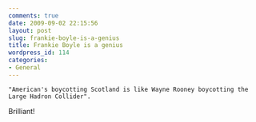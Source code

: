 ```yaml
---
comments: true
date: 2009-09-02 22:15:56
layout: post
slug: frankie-boyle-is-a-genius
title: Frankie Boyle is a genius
wordpress_id: 114
categories:
- General
---
```



    "American's boycotting Scotland is like Wayne Rooney boycotting the Large Hadron Collider".

Brilliant!


  
